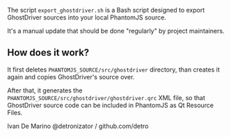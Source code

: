 The script `export_ghostdriver.sh` is a Bash script designed to export GhostDriver sources
into your local PhantomJS source.

It's a manual update that should be done "regularly" by project maintainers.

## How does it work?

It first deletes `PHANTOMJS_SOURCE/src/ghostdriver` directory, than creates it again
and copies GhostDriver's source over.

After that, it generates the `PHANTOMJS_SOURCE/src/ghostdriver/ghostdriver.qrc` XML
file, so that GhostDriver source code can be included in PhantomJS as Qt Resource Files.

Ivan De Marino
@detronizator / github.com/detro
